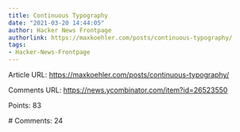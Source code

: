 ```yaml
---
title: Continuous Typography
date: "2021-03-20 14:44:05"
author: Hacker News Frontpage
authorlink: https://maxkoehler.com/posts/continuous-typography/
tags:
- Hacker-News-Frontpage
---
```


<p>Article URL: <a href="https://maxkoehler.com/posts/continuous-typography/">https://maxkoehler.com/posts/continuous-typography/</a></p>
<p>Comments URL: <a href="https://news.ycombinator.com/item?id=26523550">https://news.ycombinator.com/item?id=26523550</a></p>
<p>Points: 83</p>
<p># Comments: 24</p>

